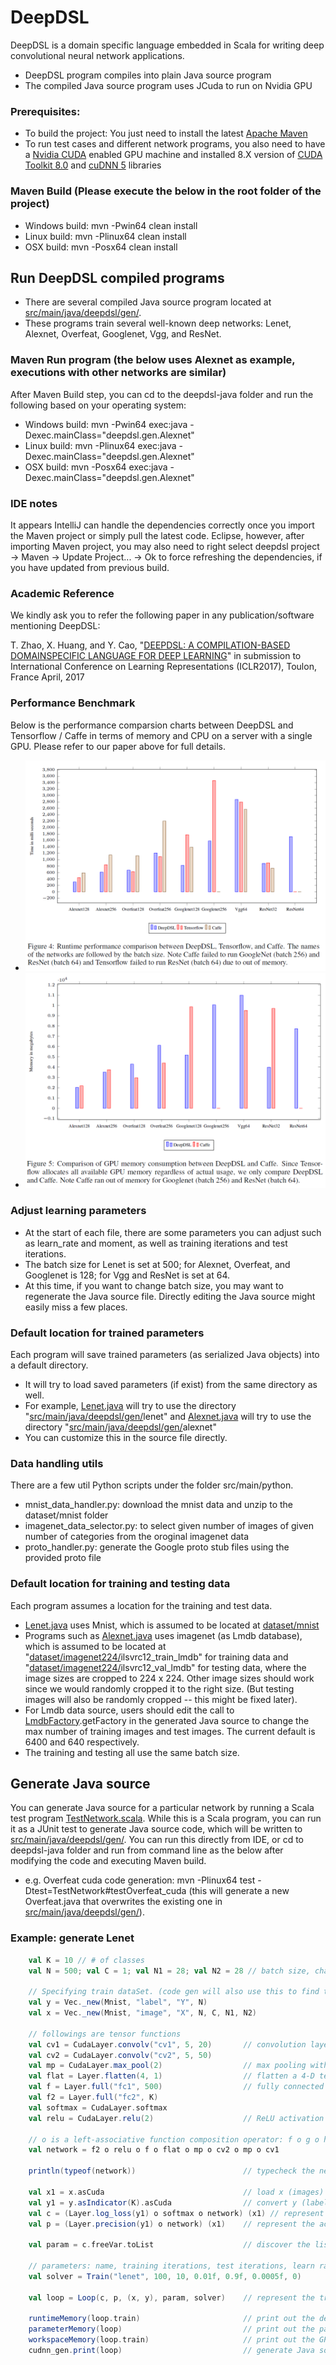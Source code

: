 # DeepDSL

DeepDSL is a domain specific language embedded in Scala for writing deep convolutional neural network applications.

- DeepDSL program compiles into plain Java source program
- The compiled Java source program uses JCuda to run on Nvidia GPU

### Prerequisites:
- To build the project: You just need to install the latest [Apache Maven]
- To run test cases and different network programs, you also need to have a [Nvidia CUDA] enabled GPU machine and installed 8.X version of [CUDA Toolkit 8.0] and [cuDNN 5] libraries

### Maven Build (Please execute the below in the root folder of the project)
- Windows build: mvn -Pwin64 clean install
- Linux build: mvn -Plinux64 clean install
- OSX build: mvn -Posx64 clean install

## Run DeepDSL compiled programs
- There are several compiled Java source program located at [src/main/java/deepdsl/gen/]. 
- These programs train several well-known deep networks: Lenet, Alexnet, Overfeat, Googlenet, Vgg, and ResNet. 

### Maven Run program (the below uses Alexnet as example, executions with other networks are similar)
After Maven Build step, you can cd to the deepdsl-java folder and run the following based on your operating system:

- Windows build: mvn -Pwin64 exec:java -Dexec.mainClass="deepdsl.gen.Alexnet"
- Linux build: mvn -Plinux64 exec:java -Dexec.mainClass="deepdsl.gen.Alexnet"
- OSX build: mvn -Posx64 exec:java -Dexec.mainClass="deepdsl.gen.Alexnet"

### IDE notes
It appears IntelliJ can handle the dependencies correctly once you import the Maven project or simply pull the latest code. Eclipse, however, after importing Maven project, you may also need to right select deepdsl project -> Maven -> Update Project... -> Ok to force refreshing the dependencies, if you have updated from previous build. 

### Academic Reference
We kindly ask you to refer the following paper in any publication/software mentioning DeepDSL:

T. Zhao, X. Huang, and Y. Cao, "[DEEPDSL: A COMPILATION-BASED DOMAINSPECIFIC LANGUAGE FOR DEEP LEARNING]" in
submission to International Conference on Learning Representations (ICLR2017), Toulon, France April, 2017

### Performance Benchmark
Below is the performance comparsion charts between DeepDSL and Tensorflow / Caffe in terms of memory and CPU on a server with a single GPU. Please refer to our paper above for full details. 

- ![runtime benchmark](benchmark/runtime_performance.png)
- ![memory benchmark](benchmark/memory_performance.png)

### Adjust learning parameters
- At the start of each file, there are some parameters you can adjust such as learn_rate and moment, as well as training iterations and test iterations. 
- The batch size for Lenet is set at 500; for Alexnet, Overfeat, and Googlenet is 128; for Vgg and ResNet is set at 64.  
- At this time, if you want to change batch size, you may want to regenerate the Java source file. Directly editing the Java source might easily miss a few places.

### Default location for trained parameters
Each program will save trained parameters (as serialized Java objects) into a default directory. 

- It will try to load saved parameters (if exist) from the same directory as well. 
- For example, [Lenet.java] will try to use the directory "[src/main/java/deepdsl/gen/]lenet" and [Alexnet.java] will try to use the directory "[src/main/java/deepdsl/gen/]alexnet" 
- You can customize this in the source file directly.

### Data handling utils
There are a few util Python scripts under the folder src/main/python.

- mnist_data_handler.py: download the mnist data and unzip to the dataset/mnist folder
- imagenet_data_selector.py: to select given number of images of given number of categories from the oroginal imagenet data
- proto_handler.py: generate the Google proto stub files using the provided proto file

### Default location for training and testing data
Each program assumes a location for the training and test data. 

- [Lenet.java] uses Mnist, which is assumed to be located at [dataset/mnist]
- Programs such as [Alexnet.java] uses imagenet (as Lmdb database), which is assumed to be located at "[dataset/imagenet224/]ilsvrc12_train_lmdb" for training data and "[dataset/imagenet224/]ilsvrc12_val_lmdb" for testing data, where the image sizes are cropped to 224 x 224. Other image sizes should work since we would randomly cropped it to the right size. (But testing images will also be randomly cropped -- this might be fixed later). 
- For Lmdb data source, users should edit the call to [LmdbFactory].getFactory in the generated Java source to change the max number of training images and test images. The current default is 6400 and 640 respectively.
- The training and testing all use the same batch size. 

## Generate Java source
You can generate Java source for a particular network by running a Scala test program [TestNetwork.scala]. While this is a Scala program, you can run it as a JUnit test to generate Java source code, which will be written to [src/main/java/deepdsl/gen/]. 
You can run this directly from IDE, or cd to deepdsl-java folder and run from command line as the below after modifying the code and executing Maven build.

- e.g. Overfeat cuda code generation: mvn -Plinux64 test -Dtest=TestNetwork#testOverfeat_cuda (this will generate a new Overfeat.java that overwrites the existing one in [src/main/java/deepdsl/gen/]).

### Example: generate Lenet

```scala
    val K = 10 // # of classes 
    val N = 500; val C = 1; val N1 = 28; val N2 = 28 // batch size, channel, and x/y size
 
    // Specifying train dataSet. (code gen will also use this to find test dataSet)
    val y = Vec._new(Mnist, "label", "Y", N)              
    val x = Vec._new(Mnist, "image", "X", N, C, N1, N2)  
       
    // followings are tensor functions
    val cv1 = CudaLayer.convolv("cv1", 5, 20)       // convolution layer with kernel 5, stride 1, padding 0, and output channel 20
    val cv2 = CudaLayer.convolv("cv2", 5, 50)
    val mp = CudaLayer.max_pool(2)                  // max pooling with kernel 2 and stride 2
    val flat = Layer.flatten(4, 1)                  // flatten a 4-D tensor to 2-D: axis 0 - 3 becomes axis 0 and  axis 1-3
    val f = Layer.full("fc1", 500)                  // fully connected layer with output dimension 500
    val f2 = Layer.full("fc2", K)                   
    val softmax = CudaLayer.softmax                 
    val relu = CudaLayer.relu(2)                    // ReLU activation function (2-D)
      
    // o is a left-associative function composition operator: f o g o h == (f o g) o h  
    val network = f2 o relu o f o flat o mp o cv2 o mp o cv1 

    println(typeof(network))                        // typecheck the network and print out the tensor function type
    
    val x1 = x.asCuda                               // load x (images) to GPU memory
    val y1 = y.asIndicator(K).asCuda                // convert y (labels) to indicator vectors and load into GPU memory
    val c = (Layer.log_loss(y1) o softmax o network) (x1) // represent the log-loss of the training data
    val p = (Layer.precision(y1) o network) (x1)    // represent the accuracy of the test data
   
    val param = c.freeVar.toList                    // discover the list of training parameters
    
    // parameters: name, training iterations, test iterations, learn rate, momentum, weight decay, cropping (0 means none)
    val solver = Train("lenet", 100, 10, 0.01f, 0.9f, 0.0005f, 0)
    
    val loop = Loop(c, p, (x, y), param, solver)    // represent the training and testing loop
 
    runtimeMemory(loop.train)                       // print out the detailed memory consumption for one training loop
    parameterMemory(loop)                           // print out the parameter memory use
    workspaceMemory(loop.train)                     // print out the GPU (convolution) workspace use (only if you has Nvidia GPU)
    cudnn_gen.print(loop)                           // generate Java source code
```

[DEEPDSL: A COMPILATION-BASED DOMAINSPECIFIC LANGUAGE FOR DEEP LEARNING]: <http://openreview.net/pdf?id=Bks8cPcxe>

[TestNetwork.scala]: <https://github.com/deepdsl/deepdsl/blob/master/deepdsl-java/src/test/java/deepdsl/TestNetwork.scala>
[LmdbFactory]: <https://github.com/deepdsl/deepdsl/blob/master/deepdsl-java/src/main/java/deepdsl/tensor/LmdbFactory.java>

[src/main/java/deepdsl/gen/]: <https://github.com/deepdsl/deepdsl/tree/master/deepdsl-java/src/main/java/deepdsl/gen>

[Lenet.java]: <https://github.com/deepdsl/deepdsl/tree/master/deepdsl-java/src/main/java/deepdsl/gen/Lenet.java>
[Alexnet.java]: <https://github.com/deepdsl/deepdsl/tree/master/deepdsl-java/src/main/java/deepdsl/gen/Alexnet.java>

[dataset/mnist]: <https://github.com/deepdsl/deepdsl/tree/master/dataset/mnist>
[dataset/imagenet224/]: <https://github.com/deepdsl/deepdsl/tree/master/dataset/imagenet224/>

[Apache Maven]: <https://maven.apache.org/download.cgi>

[Nvidia CUDA]: <https://en.wikipedia.org/wiki/CUDA>

[CUDA Toolkit 8.0]: <https://developer.nvidia.com/cuda-downloads>
[cuDNN 5]: <https://developer.nvidia.com/cudnn>
